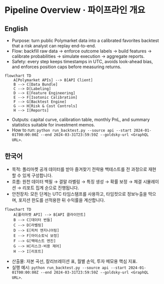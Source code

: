 # Pipeline Overview · 파이프라인 개요

## English
- Purpose: turn public Polymarket data into a calibrated favorites backtest that a risk analyst can replay end-to-end.
- Flow: backfill raw data → enforce outcome labels → build features → calibrate probabilities → simulate execution → aggregate reports.
- Safety: every step keeps timestamps in UTC, avoids look-ahead bias, and enforces position caps before measuring returns.

```mermaid
flowchart TD
    A[Polymarket APIs] --> B[API Client]
    B --> C[Data Bundle]
    C --> D[Labeling]
    D --> E[Feature Engineering]
    E --> F[Isotonic Calibration]
    F --> G[Backtest Engine]
    G --> H[Risk & Cost Controls]
    H --> I[Reports]
```

- Outputs: capital curve, calibration table, monthly PnL, and summary statistics suitable for investment memos.
- How to run: ``python run_backtest.py --source api --start 2024-01-01T00:00:00Z --end 2024-03-31T23:59:59Z --goldsky-url <GraphQL URL>``.

## 한국어
- 목적: 폴리마켓 공개 데이터를 받아 즐겨찾기 전략용 백테스트를 전 과정으로 재현할 수 있게 구성합니다.
- 흐름: 원천 데이터 백필 → 결말 라벨링 → 특징 생성 → 확률 보정 → 체결 시뮬레이션 → 리포트 집계 순으로 진행됩니다.
- 안전장치: 모든 단계는 UTC 타임스탬프를 사용하고, 타임컷으로 정보누출을 막으며, 포지션 한도를 선적용한 뒤 수익률을 계산합니다.

```mermaid
flowchart TD
    A[폴리마켓 API] --> B[API 클라이언트]
    B --> C[데이터 번들]
    C --> D[라벨링]
    D --> E[피처 엔지니어링]
    E --> F[아이소토닉 보정]
    F --> G[백테스트 엔진]
    G --> H[리스크·비용 제어]
    H --> I[리포트]
```

- 산출물: 자본 곡선, 칼리브레이션 표, 월별 손익, 투자 메모용 핵심 지표.
- 실행 예시: ``python run_backtest.py --source api --start 2024-01-01T00:00:00Z --end 2024-03-31T23:59:59Z --goldsky-url <GraphQL URL>``.

